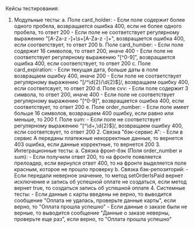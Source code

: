 Кейсы тестирования:
   
1. Модульные тесты:
        a. Поле card_holder:
            - Если поле содержит более одного пробела, возвращается ошибка 400, если не более одного пробела, то ответ 200
            - Если поле не соответствует регулярному выражению "[A-Za-z -]+\s+[A-Za-z -]+", возвращается ошибка 400, если соответствует, то ответ 200 
        b. Поле card_humber:
            - Если поле содержит 16 символов, то ответ 200, иначе 400
            - Если поле не соответствует регулярному выражению "[^0-9]", возвращается ошибка 400, если соответствует, то ответ 200
        с. Поле card_expiration:
            - Если текущая дата, больше даты в поле возвращаем ошибку 400, иначе 200
            - Если поле не соответствует регулярному выражению "[/^\d{2}\/\d{2}$]/, возвращаем ошибку 400, если соответсвует, то ответ 200
        d. Поле cvv:
            - Если поле содержит 3 символа, то ответ 200, иначе 400
            - Если поле не соответствует регулярному выражению "[^0-9]", возвращается ошибка 400, если соответствует, то ответ 200
        e. Поле order_number:
            - Если поле имеет больше 16 символов, возвращаем 400 ошибку, если равно или меньше, то 200
        f. Поле sum:
            - Если поле не соответствует регулярному выражению "[^\d+,\d{2}$]/, возвращаем ошибку 400, если соответсвует, то ответ 200
   2. Связка "бэк-сервис А":
        - Если в сервис А переданы платежные некорректные данные, то вернется 403 ошибка, если данные корректные, то вернется 200
   3. Интеграционные тесты:
           a. Связка фронт-бэк (Поля order_number и sum):
               - Если получили ответ 200, то на фронте появляется прелоадер, если вернулся ответ 400, то на фронте выделяется поле красным, которое не прошло проверку
           b. Связка бэк-репозиторий:
               - Если передали неверное значение, то метод setOrderIsPaid вернет исключение и запись об успешной оплате не создаться, если метод вернет true, то создаться запись об успешной оплате
   4. Системные тесты:
        - Если данные с карты введены не верно, то выводится сообщение "Оплата не удалась, проверьте данные карты", если верно, то "Оплата прошла успешно"
        - Если данные о заказе были не верные, то выводится сообщение "Данные о заказе неверны, проверьте еще раз", если верно, то "Оплата прошла успешно"
        
            
